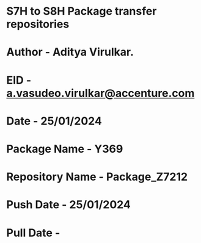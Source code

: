 # S7H to S8H Package transfer repositories
# Author - Aditya Virulkar.
# EID - a.vasudeo.virulkar@accenture.com
# Date - 25/01/2024

# Package Name - Y369
# Repository Name - Package_Z7212

# Push Date - 25/01/2024
# Pull Date - 
